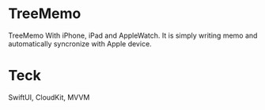 # TreeMemo
TreeMemo With iPhone, iPad and AppleWatch. It is simply writing memo and automatically syncronize with Apple device.

# Teck
SwiftUI, CloudKit, MVVM
